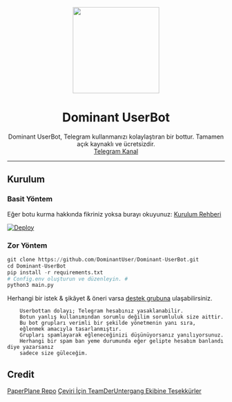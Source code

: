 <div align="center">
  <img src="https://i.hizliresim.com/FJk9Qa.jpg" width="200" height="200">
  <h1>Dominant UserBot</h1>
</div>
<p align="center">
    Dominant UserBot, Telegram kullanmanızı kolaylaştıran bir bottur. Tamamen açık kaynaklı ve ücretsizdir.
    <br>
        <a href="https://t.me/DominantUserBot">Telegram Kanal</a>
    <br>
</p>

----

## Kurulum
### Basit Yöntem
Eğer botu kurma hakkında fikriniz yoksa burayı okuyunuz: [Kurulum Rehberi](https://github.com/DominantUser/Dominant-UserBot/wiki/Kurulum/)

[![Deploy](https://www.herokucdn.com/deploy/button.svg)](https://heroku.com/deploy?template=https://github.com/DominantUser/Dominant-UserBot)
### Zor Yöntem
```python
git clone https://github.com/DominantUser/Dominant-UserBot.git
cd Dominant-UserBot
pip install -r requirements.txt
# Config.env oluşturun ve düzenleyin. #
python3 main.py
```

Herhangi bir istek & şikâyet & öneri varsa [destek grubuna](https://t.me/DominantUserBot) ulaşabilirsiniz.

```
    Userbottan dolayı; Telegram hesabınız yasaklanabilir.
    Botun yanlış kullanımından sorumlu değilim sorumluluk size aittir.
    Bu bot grupları verimli bir şekilde yönetmenin yanı sıra,
    eğlenmek amacıyla tasarlanmıştır.
    Grupları spamlayarak eğleneceğinizi düşünüyorsanız yanılıyorsunuz.
    Herhangi bir spam ban yeme durumunda eğer gelipte hesabım banlandı diye yazarsanız
    sadece size güleceğim.
```

## Credit
[PaperPlane Repo](https://github.com/RaphielGang/Telegram-Paperplane)
[Çeviri İçin TeamDerUntergang Ekibine Teşekkürler](https://github.com/TeamDerUntergang/Telegram-UserBot)

